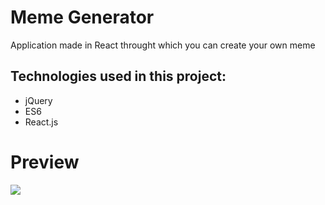 # Meme Generator
Application made in React throught which you can create your own meme

## Technologies used in this project:
* jQuery
* ES6
* React.js


# Preview
<a href="https://imgflip.com/gif/3fdf4k"><img src="https://media.giphy.com/media/mFGkF0ZonwRiSBwXfF/giphy.gif"></a>

